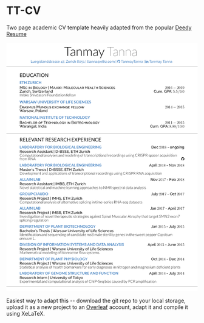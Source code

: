 # TT-CV
Two page academic CV template heavily adapted from the popular [Deedy Resume](https://github.com/deedydas/Deedy-Resume)

![[Alt text]](https://github.com/TanmayTanna/TT-CV/blob/master/TT_CV.png)

Easiest way to adapt this -- download the git repo to your local storage, upload it as a new project to an [Overleaf](https://www.overleaf.com) account, adapt it and compile it using XeLaTeX.

